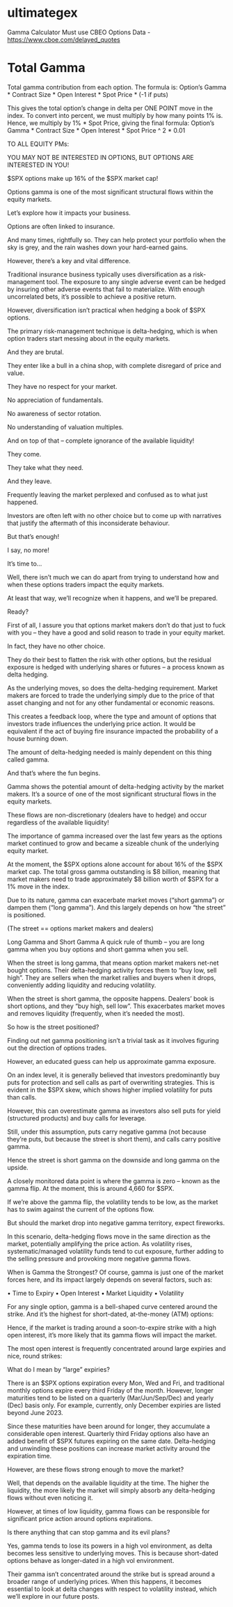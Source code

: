 # ultimategex
Gamma Calculator 
Must use CBEO Options Data - https://www.cboe.com/delayed_quotes

# Total Gamma
Total gamma contribution from each option. The formula is:
Option’s Gamma * Contract Size * Open Interest * Spot Price * (-1 if puts)

This gives the total option’s change in delta per ONE POINT move in the index. To convert into percent, we must multiply by how many points 1% is. Hence, we multiply by 1% * Spot Price, giving the final formula:
Option’s Gamma * Contract Size * Open Interest * Spot Price ^ 2 * 0.01


TO ALL EQUITY PMs:

YOU MAY NOT BE INTERESTED IN OPTIONS, BUT OPTIONS ARE INTERESTED IN YOU!

$SPX options make up 16% of the $SPX market cap!

Options gamma is one of the most significant structural flows within the equity markets.

Let’s explore how it impacts your business.



Options are often linked to insurance.

And many times, rightfully so. They can help protect your portfolio when the sky is grey, and the rain washes down your hard-earned gains.

However, there’s a key and vital difference.

Traditional insurance business typically uses diversification as a risk-management tool. The exposure to any single adverse event can be hedged by insuring other adverse events that fail to materialize. With enough uncorrelated bets, it’s possible to achieve a positive return.

However, diversification isn’t practical when hedging a book of $SPX options.

The primary risk-management technique is delta-hedging, which is when option traders start messing about in the equity markets.

And they are brutal.

They enter like a bull in a china shop, with complete disregard of price and value.

They have no respect for your market.

No appreciation of fundamentals.

No awareness of sector rotation.

No understanding of valuation multiples.

And on top of that – complete ignorance of the available liquidity!

They come.

They take what they need.

And they leave.

Frequently leaving the market perplexed and confused as to what just happened.

Investors are often left with no other choice but to come up with narratives that justify the aftermath of this inconsiderate behaviour.

But that’s enough!

I say, no more!

It’s time to…

Well, there isn’t much we can do apart from trying to understand how and when these options traders impact the equity markets.

At least that way, we’ll recognize when it happens, and we’ll be prepared.

Ready?

First of all, I assure you that options market makers don’t do that just to fuck with you – they have a good and solid reason to trade in your equity market.

In fact, they have no other choice.



They do their best to flatten the risk with other options, but the residual exposure is hedged with underlying shares or futures – a process known as delta hedging.

As the underlying moves, so does the delta-hedging requirement. Market makers are forced to trade the underlying simply due to the price of that asset changing and not for any other fundamental or economic reasons.

This creates a feedback loop, where the type and amount of options that investors trade influences the underlying price action. It would be equivalent if the act of buying fire insurance impacted the probability of a house burning down.

The amount of delta-hedging needed is mainly dependent on this thing called gamma.

And that’s where the fun begins.

Gamma shows the potential amount of delta-hedging activity by the market makers. It’s a source of one of the most significant structural flows in the equity markets.

These flows are non-discretionary (dealers have to hedge) and occur regardless of the available liquidity!

The importance of gamma increased over the last few years as the options market continued to grow and became a sizeable chunk of the underlying equity market.

At the moment, the $SPX options alone account for about 16% of the $SPX market cap. The total gross gamma outstanding is $8 billion, meaning that market makers need to trade approximately $8 billion worth of $SPX for a 1% move in the index.

Due to its nature, gamma can exacerbate market moves (“short gamma”) or dampen them (“long gamma”). And this largely depends on how “the street” is positioned.

(The street == options market makers and dealers)

Long Gamma and Short Gamma
A quick rule of thumb – you are long gamma when you buy options and short gamma when you sell.

When the street is long gamma, that means option market makers net-net bought options. Their delta-hedging activity forces them to “buy low, sell high”. They are sellers when the market rallies and buyers when it drops, conveniently adding liquidity and reducing volatility.



When the street is short gamma, the opposite happens. Dealers’ book is short options, and they “buy high, sell low”. This exacerbates market moves and removes liquidity (frequently, when it’s needed the most).



So how is the street positioned?

Finding out net gamma positioning isn’t a trivial task as it involves figuring out the direction of options trades.

However, an educated guess can help us approximate gamma exposure.

On an index level, it is generally believed that investors predominantly buy puts for protection and sell calls as part of overwriting strategies. This is evident in the $SPX skew, which shows higher implied volatility for puts than calls.



However, this can overestimate gamma as investors also sell puts for yield (structured products) and buy calls for leverage.

Still, under this assumption, puts carry negative gamma (not because they’re puts, but because the street is short them), and calls carry positive gamma.

Hence the street is short gamma on the downside and long gamma on the upside.

A closely monitored data point is where the gamma is zero – known as the gamma flip. At the moment, this is around 4,660 for $SPX.



If we’re above the gamma flip, the volatility tends to be low, as the market has to swim against the current of the options flow.

But should the market drop into negative gamma territory, expect fireworks.

In this scenario, delta-hedging flows move in the same direction as the market, potentially amplifying the price action. As volatility rises, systematic/managed volatility funds tend to cut exposure, further adding to the selling pressure and provoking more negative gamma flows.

When is Gamma the Strongest?
Of course, gamma is just one of the market forces here, and its impact largely depends on several factors, such as:

• Time to Expiry
• Open Interest
• Market Liquidity
• Volatility

For any single option, gamma is a bell-shaped curve centered around the strike. And it’s the highest for short-dated, at-the-money (ATM) options:



Hence, if the market is trading around a soon-to-expire strike with a high open interest, it’s more likely that its gamma flows will impact the market.

The most open interest is frequently concentrated around large expiries and nice, round strikes:



What do I mean by “large” expiries?

There is an $SPX options expiration every Mon, Wed and Fri, and traditional monthly options expire every third Friday of the month. However, longer maturities tend to be listed on a quarterly (Mar/Jun/Sep/Dec) and yearly (Dec) basis only. For example, currently, only December expiries are listed beyond June 2023.

Since these maturities have been around for longer, they accumulate a considerable open interest. Quarterly third Friday options also have an added benefit of $SPX futures expiring on the same date. Delta-hedging and unwinding these positions can increase market activity around the expiration time.

However, are these flows strong enough to move the market?

Well, that depends on the available liquidity at the time. The higher the liquidity, the more likely the market will simply absorb any delta-hedging flows without even noticing it.

However, at times of low liquidity, gamma flows can be responsible for significant price action around options expirations.

Is there anything that can stop gamma and its evil plans?

Yes, gamma tends to lose its powers in a high vol environment, as delta becomes less sensitive to underlying moves. This is because short-dated options behave as longer-dated in a high vol environment.

Their gamma isn’t concentrated around the strike but is spread around a broader range of underlying prices. When this happens, it becomes essential to look at delta changes with respect to volatility instead, which we’ll explore in our future posts.

